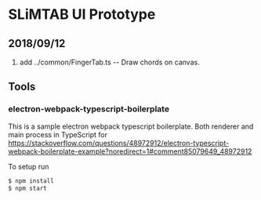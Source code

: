 # SLiMTAB UI Prototype

## 2018/09/12
1. add ../common/FingerTab.ts -- Draw chords on canvas.

## Tools
### electron-webpack-typescript-boilerplate

This is a sample electron webpack typescript boilerplate. Both renderer and main process in TypeScript for https://stackoverflow.com/questions/48972912/electron-typescript-webpack-boilerplate-example?noredirect=1#comment85079649_48972912

To setup run

```js
$ npm install
$ npm start
```
